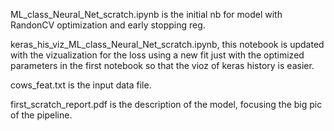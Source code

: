 ML_class_Neural_Net_scratch.ipynb is the initial nb for model with RandonCV optimization and early stopping reg.

keras_his_viz_ML_class_Neural_Net_scratch.ipynb, this notebook is updated with the vizualization for the loss using a new fit just with the optimized parameters in the first notebook so that the vioz of keras history is easier. 


cows_feat.txt is the input data file.

first_scratch_report.pdf  is the description of the model, focusing the big pic of the pipeline. 
